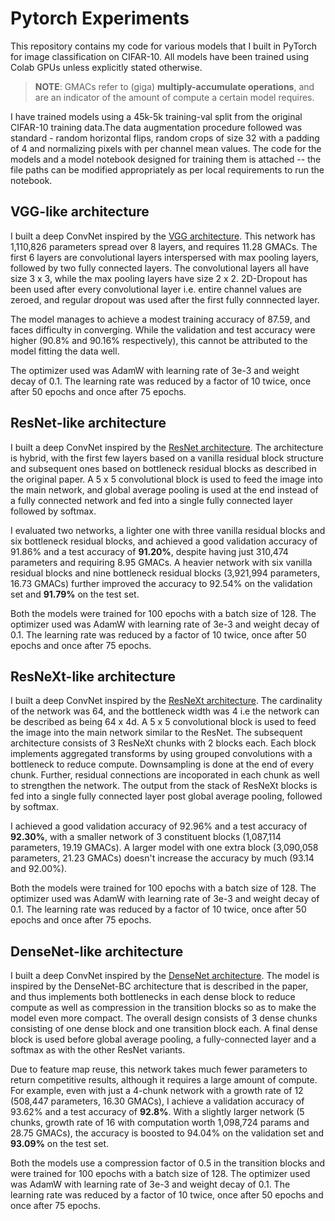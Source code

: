 # Pytorch Experiments

This repository contains my code for various models that I built in PyTorch for image classification on CIFAR-10. All models have been trained using Colab GPUs unless explicitly stated otherwise.

> **NOTE**:
    GMACs refer to (giga) **multiply-accumulate operations**, and are an indicator of the amount of compute a certain model requires.

I have trained models using a 45k-5k training-val split from the original CIFAR-10 training data.The data augmentation procedure followed was standard - random horizontal flips, random crops of size 32 with a padding of 4 and normalizing pixels with per channel mean values. The code for the models and a model notebook designed for training them is attached -- the file paths can be modified appropriately as per local requirements to run the notebook.

## VGG-like architecture

I built a deep ConvNet inspired by the [VGG architecture](https://arxiv.org/abs/1409.1556.pdf). This network has 1,110,826 parameters spread over 8 layers, and requires 11.28 GMACs. The first 6 layers are convolutional layers interspersed with max pooling layers, followed by two fully connected layers. The convolutional layers all have size 3 x 3, while the max pooling layers have size 2 x 2. 2D-Dropout has been used after every convolutional layer i.e. entire channel values are zeroed, and regular dropout was used after the first fully connnected layer. 

The model manages to achieve a modest training accuracy of 87.59, and faces difficulty in converging. While the validation and test accuracy were higher (90.8% and 90.16% respectively), this cannot be attributed to the model fitting the data well. 

The optimizer used was AdamW with learning rate of 3e-3 and weight decay of 0.1. The learning rate was reduced by a factor of 10 twice, once after 50 epochs and once after 75 epochs.

## ResNet-like architecture

I built a deep ConvNet inspired by the [ResNet architecture](https://arxiv.org/abs/1512.03385.pdf). The architecture is hybrid, with the first few layers based on a vanilla residual block structure and subsequent ones based on bottleneck residual blocks as described in the original paper. A 5 x 5 convolutional block is used to feed the image into the main network, and global average pooling is used at the end instead of a fully connected network and fed into a single fully connected layer followed by softmax.

I evaluated two networks, a lighter one with three vanilla residual blocks and six bottleneck residual blocks, and achieved a good validation accuracy of 91.86% and a test accuracy of **91.20%**, despite having just 310,474 parameters and requiring 8.95 GMACs. A heavier network with six vanilla residual blocks and nine bottleneck residual blocks (3,921,994 parameters, 16.73 GMACs) further improved the accuracy to 92.54% on the validation set and **91.79%** on the test set. 

Both the models were trained for 100 epochs with a batch size of 128. The optimizer used was AdamW with learning rate of 3e-3 and weight decay of 0.1. The learning rate was reduced by a factor of 10 twice, once after 50 epochs and once after 75 epochs. 

## ResNeXt-like architecture

I built a deep ConvNet inspired by the [ResNeXt architecture](https://arxiv.org/pdf/1611.05431.pdf). The cardinality of the network was 64, and the bottleneck width was 4 i.e the network can be described as being 64 x 4d. A 5 x 5 convolutional block is used to feed the image into the main network similar to the ResNet. The subsequent architecture consists of 3 ResNeXt chunks with 2 blocks each. Each block implements aggregated transforms by using grouped convolutions with a bottleneck to reduce compute. Downsampling is done at the end of every chunk. Further, residual connections are incoporated in each chunk as well to strengthen the network. The output from the stack of ResNeXt blocks is fed into a single fully connected layer post global average pooling, followed by softmax.

I achieved a good validation accuracy of 92.96% and a test accuracy of **92.30%**, with a smaller network of 3 constituent blocks (1,087,114 parameters, 19.19 GMACs). A larger model with one extra block (3,090,058 parameters, 21.23 GMACs) doesn't increase the accuracy by much (93.14 and 92.00%). 

Both the models were trained for 100 epochs with a batch size of 128. The optimizer used was AdamW with learning rate of 3e-3 and weight decay of 0.1. The learning rate was reduced by a factor of 10 twice, once after 50 epochs and once after 75 epochs.

## DenseNet-like architecture

I built a deep ConvNet inspired by the [DenseNet architecture](https://arxiv.org/pdf/1608.06993.pdf). The model is inspired by the DenseNet-BC architecture that is described in the paper, and thus implements both bottlenecks in each dense block to reduce compute as well as compression in the transition blocks so as to make the model even more compact. The overall design consists of 3 dense chunks consisting of one dense block and one transition block each. A final dense block is used before global average pooling, a fully-connected layer and a softmax as with the other ResNet variants.

Due to feature map reuse, this network takes much fewer parameters to return competitive results, although it requires a large amount of compute. For example, even with just a 4-chunk network with a growth rate of 12 (508,447 parameters, 16.30 GMACs), I achieve a validation accuracy of 93.62% and a test accuracy of **92.8%**. With a slightly larger network (5 chunks, growth rate of 16 with computation worth 1,098,724 params and 28.75 GMACs), the accuracy is boosted to 94.04% on the validation set and **93.09%** on the test set. 

Both the models use a compression factor of 0.5 in the transition blocks and were trained for 100 epochs with a batch size of 128. The optimizer used was AdamW with learning rate of 3e-3 and weight decay of 0.1. The learning rate was reduced by a factor of 10 twice, once after 50 epochs and once after 75 epochs.

